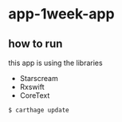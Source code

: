 # app-1week-app

## how to run

this app is using the libraries

+ Starscream
+ Rxswift
+ CoreText


```
$ carthage update
```